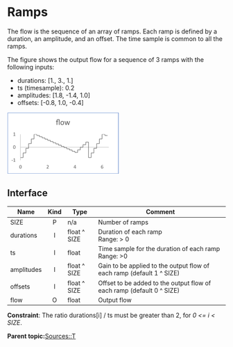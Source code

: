 # Ramps

The flow is the sequence of an array of ramps. Each ramp is defined by a duration, an amplitude, and an offset. The time sample is common to all the ramps.

The figure shows the output flow for a sequence of 3 ramps with the following inputs:

-   durations: \[1., 3., 1.\]
-   ts \(timesample\): 0.2
-   amplitudes: \[1.8, -1.4, 1.0\]
-   offsets: \[-0.8, 1.0, -0.4\]

![](../images/t__ramps_00.png)

## Interface

|Name|Kind|Type|Comment|
|----|:--:|----|-------|
|SIZE|P|n/a|Number of ramps|
|durations|I|float ^ SIZE|Duration of each ramp<br>Range: \> 0|
|ts|I|float|Time sample for the duration of each ramp<br>Range: \>0|
|amplitudes|I|float ^ SIZE|Gain to be applied to the output flow of each ramp \(default 1 ^ SIZE\)|
|offsets|I|float ^ SIZE|Offset to be added to the output flow of each ramp \(default 0 ^ SIZE\)|
|flow|O|float|Output flow|

**Constraint**: The ratio durations\[i\] / ts must be greater than 2, for *0 <= i < SIZE*.

**Parent topic:**[Sources::T](../../libraries/sources/sources_t.md)

